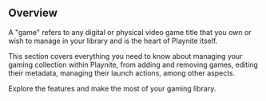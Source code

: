 Overview
------
A "game" refers to any digital or physical video game title that you own or wish to manage in your library and is the heart of Playnite itself.

This section covers everything you need to know about managing your gaming collection within Playnite, from adding and removing games, editing their metadata, managing their launch actions, among other aspects.

Explore the features and make the most of your gaming library.